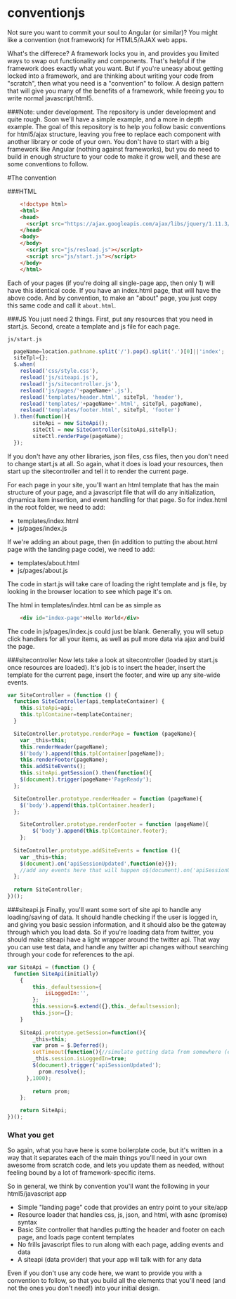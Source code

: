 # conventionjs
Not sure you want to commit your soul to Angular (or similar)? You might like a convention (not framework) for HTML5/AJAX  web apps. 

What's the differece? A framework locks you in, and provides you limited ways to swap out functionality and components.  That's helpful if the framework does exactly what you want.  But if you're uneasy about getting locked into a framework, and are thinking about writing your code from "scratch", then what you need is a "convention" to follow.  A design pattern that will give you many of the benefits of a framework, while freeing you to write normal javascript/html5.

###Note: under development.
The repository is under development and quite rough.  Soon we'll have a simple example, and a more in depth example.  The goal of this repository is to help you follow basic conventions for html5/ajax structure, leaving you free to replace each component with another library or code of your own.  You don't have to start with a big framework like Angular (nothing against frameworks), but you do need to build in enough structure to your code to make it grow well, and these are some conventions to follow.

#The convention

###HTML

```html
    <!doctype html>
    <html>
    <head>
      <script src="https://ajax.googleapis.com/ajax/libs/jquery/1.11.3/jquery.min.js"></script>
    </head>
    <body>
    </body>
      <script src="js/resload.js"></script>
      <script src="js/start.js"></script>
    </body>
    </html>
```
Each of your pages (if you're doing all single-page app, then only 1) will have this identical code.  If you have an index.html page, that will have the above code.  And by convention, to make an "about" page, you just copy this same code and call it `about.html`.  

###JS
You just need 2 things. First, put any resources that you need in start.js.  Second, create a template and js file for each page.

`js/start.js`
```js
  pageName=location.pathname.split('/').pop().split('.')[0]||'index';
  siteTpl={};
  $.when(
    resload('css/style.css'),
    resload('js/siteapi.js'),
    resload('js/sitecontroller.js'),
    resload('js/pages/'+pageName+'.js'),
    resload('templates/header.html', siteTpl, 'header'),
    resload('templates/'+pageName+'.html', siteTpl, pageName),
    resload('templates/footer.html', siteTpl, 'footer')
  ).then(function(){
        siteApi = new SiteApi();
        siteCtl = new SiteController(siteApi,siteTpl);
        siteCtl.renderPage(pageName);
  });
```

If you don't have any other libraries, json files, css files, then you don't need to change start.js at all.  So again, what it does is load your resources, then start up the sitecontroller and tell it to render the current page.

For each page in your site, you'll want an html template that has the main structure of your page, and a javascript file that will do any initialization, dynamica item insertion, and event handling for that page.  So for index.html in the root folder, we need to add:

- templates/index.html
- js/pages/index.js

If we're adding an about page, then (in addition to putting the about.html page with the landing page code), we need to add:

- templates/about.html
- js/pages/about.js

The code in start.js will take care of loading the right template and js file, by looking in the browser location to see which page it's on.

The html in templates/index.html can be as simple as

```html
    <div id="index-page">Hello World</div>
```

The code in js/pages/index.js could just be blank.  Generally, you will setup click handlers for all your items, as well as pull more data via ajax and build the page.

###sitecontroller
Now lets take a look at sitecontroller (loaded by start.js once resources are loaded).  It's job is to insert the header, insert the template for the current page, insert the footer, and wire up any site-wide events.

```js
var SiteController = (function () {
  function SiteController(api,templateContainer) {
    this.siteApi=api;
    this.tplContainer=templateContainer;
  }

  SiteController.prototype.renderPage = function (pageName){ 
  	var _this=this;
  	this.renderHeader(pageName);
  	$('body').append(this.tplContainer[pageName]);
  	this.renderFooter(pageName);
  	this.addSiteEvents();
  	this.siteApi.getSession().then(function(){
    $(document).trigger(pageName+'PageReady');
  };

  SiteController.prototype.renderHeader = function (pageName){ 
  	$('body').append(this.tplContainer.header);
  };

	SiteController.prototype.renderFooter = function (pageName){ 
		$('body').append(this.tplContainer.footer);
	};
  
  SiteController.prototype.addSiteEvents = function (){
  	var _this=this;
  	$(document).on('apiSessionUpdated',function(e){});
  	//add any events here that will happen o$(document).on('apiSessionUpdated',function(e){_this.updateHeaderItems()});$(document).on('apiSessionUpdated',function(e){_this.updateHeaderItems()});n all pages, such as menu clicks
  };
 
  return SiteController;
})();
```

###siteapi.js
Finally, you'll want some sort of site api to handle any loading/saving of data.  It should handle checking if the user is logged in, and giving you basic session information, and it should also be the gateway through which you load data.  So if you're loading data from twitter, you should make siteapi have a light wrapper around the twitter api.  That way you can use test data, and handle any twitter api changes without searching through your code for references to the api.

```js
var SiteApi = (function () {
  function SiteApi(initially) 
	{
		this._defaultsession={
			isLoggedIn:'',
		};
		this.session=$.extend({},this._defaultsession);
		this.json={}; 
	}
	
	SiteApi.prototype.getSession=function(){
		_this=this;
		var prom = $.Deferred();
		setTimeout(function(){//simulate getting data from somewhere (eg a $.post)
	    _this.session.isLoggedIn=true;
	    $(document).trigger('apiSessionUpdated');
		  prom.resolve();
	  },1000);
	
		return prom;
	};

	return SiteApi;
})();
```

### What you get
So again, what you have here is some boilerplate code, but it's written in a way that it separates each of the main things you'll need in your own awesome from scratch code, and lets you update them as needed, without feeling bound by a lot of framework-specific items.  

So in general, we think by convention you'll want the following in your html5/javascript app

- Simple "landing page" code that provides an entry point to your site/app
- Resource loader that handles css, js, json, and html, with asnc (promise) syntax
- Basic Site controller that handles putting the header and footer on each page, and loads page content templates
- No frills javascript files to run along with each page, adding events and data
- A siteapi (data provider) that your app will talk with for any data

Even if you don't use any code here, we want to provide you with a convention to follow, so that you build all the elements that you'll need (and not the ones you don't need!) into your initial design.
